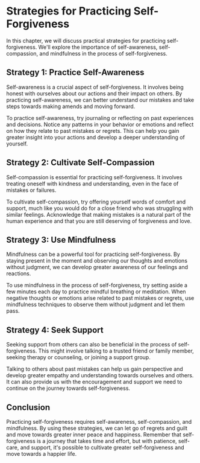 # Strategies for Practicing Self-Forgiveness

In this chapter, we will discuss practical strategies for practicing self-forgiveness. We'll explore the importance of self-awareness, self-compassion, and mindfulness in the process of self-forgiveness.

Strategy 1: Practice Self-Awareness
-----------------------------------

Self-awareness is a crucial aspect of self-forgiveness. It involves being honest with ourselves about our actions and their impact on others. By practicing self-awareness, we can better understand our mistakes and take steps towards making amends and moving forward.

To practice self-awareness, try journaling or reflecting on past experiences and decisions. Notice any patterns in your behavior or emotions and reflect on how they relate to past mistakes or regrets. This can help you gain greater insight into your actions and develop a deeper understanding of yourself.

Strategy 2: Cultivate Self-Compassion
-------------------------------------

Self-compassion is essential for practicing self-forgiveness. It involves treating oneself with kindness and understanding, even in the face of mistakes or failures.

To cultivate self-compassion, try offering yourself words of comfort and support, much like you would do for a close friend who was struggling with similar feelings. Acknowledge that making mistakes is a natural part of the human experience and that you are still deserving of forgiveness and love.

Strategy 3: Use Mindfulness
---------------------------

Mindfulness can be a powerful tool for practicing self-forgiveness. By staying present in the moment and observing our thoughts and emotions without judgment, we can develop greater awareness of our feelings and reactions.

To use mindfulness in the process of self-forgiveness, try setting aside a few minutes each day to practice mindful breathing or meditation. When negative thoughts or emotions arise related to past mistakes or regrets, use mindfulness techniques to observe them without judgment and let them pass.

Strategy 4: Seek Support
------------------------

Seeking support from others can also be beneficial in the process of self-forgiveness. This might involve talking to a trusted friend or family member, seeking therapy or counseling, or joining a support group.

Talking to others about past mistakes can help us gain perspective and develop greater empathy and understanding towards ourselves and others. It can also provide us with the encouragement and support we need to continue on the journey towards self-forgiveness.

Conclusion
----------

Practicing self-forgiveness requires self-awareness, self-compassion, and mindfulness. By using these strategies, we can let go of regrets and guilt and move towards greater inner peace and happiness. Remember that self-forgiveness is a journey that takes time and effort, but with patience, self-care, and support, it's possible to cultivate greater self-forgiveness and move towards a happier life.
